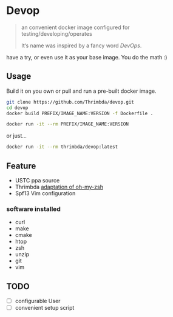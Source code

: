 # Devop

> an convenient docker image configured for testing/developing/operates
>
> It‘s name was inspired by a fancy word *DevOps*.

have a try, or even use it as your base image. You do the math :)

## Usage

Build it on you own or pull and run a pre-built docker image.

```sh
git clone https://github.com/Thrimbda/devop.git
cd devop
docker build PREFIX/IMAGE_NAME:VERSION -f Dockerfile .

docker run -it --rm PREFIX/IMAGE_NAME:VERSION
```

or just...

```sh
docker run -it --rm thrimbda/devop:latest
```

## Feature

- USTC ppa source
- Thrimbda [adaptation of oh-my-zsh](https://github.com/Thrimbda/shell-set-up)
- Spf13 Vim configuration

### software installed

- curl
- make
- cmake
- htop
- zsh
- unzip
- git
- vim

## TODO

- [ ] configurable User
- [ ] convenient setup script
